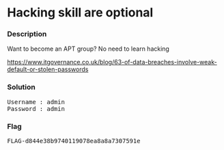 <h1>Hacking skill are optional</h1>
<h3>Description</h3>
<label>Want to become an APT group? No need to learn hacking

https://www.itgovernance.co.uk/blog/63-of-data-breaches-involve-weak-default-or-stolen-passwords</label>
<h3>Solution</h3>
<pre>
Username : admin
Password : admin
</pre>
<h3>Flag</h3>
<pre>
FLAG-d844e38b9740119078ea8a8a7307591e
</pre>
